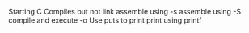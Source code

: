 Starting C
Compiles but not link
assemble using -s
assemble using -S
compile and execute -o
Use puts to print
print using printf
